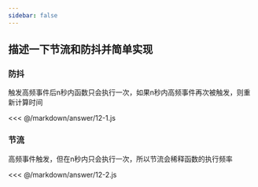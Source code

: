 ```yaml
---
sidebar: false
---
```


## 描述一下节流和防抖并简单实现

### 防抖

触发高频事件后n秒内函数只会执行一次，如果n秒内高频事件再次被触发，则重新计算时间

<<< @/markdown/answer/12-1.js

### 节流

高频事件触发，但在n秒内只会执行一次，所以节流会稀释函数的执行频率

<<< @/markdown/answer/12-2.js

